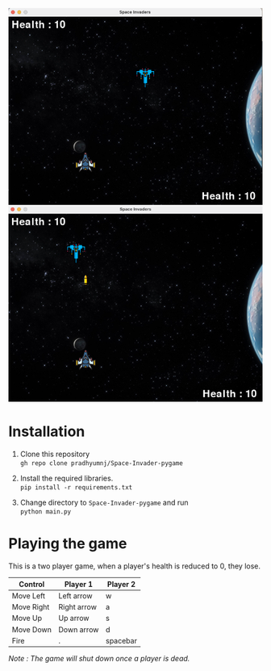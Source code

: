 
![demo1](https://github.com/pradhyumnj/Space-Invader-pygame/blob/master/media/pic1.png)
![demo2](https://github.com/pradhyumnj/Space-Invader-pygame/blob/master/media/pic2.png)

# Installation

1. Clone this repository <br>
`gh repo clone pradhyumnj/Space-Invader-pygame`

2. Install the required libraries. <br>
`pip install -r requirements.txt`

3. Change directory to `Space-Invader-pygame` and run <br>
`python main.py`

# Playing the game

This is a two player game, when a player's health is reduced to 0, they lose.

| Control      | Player 1 | Player 2 |
| ----------- | ----------- | ----------- |
| Move Left      | Left arrow      | w
| Move Right   | Right arrow        | a
| Move Up      | Up arrow       | s
| Move Down   | Down arrow        | d
| Fire      | .       | spacebar

*Note : The game will shut down once a player is dead.*
